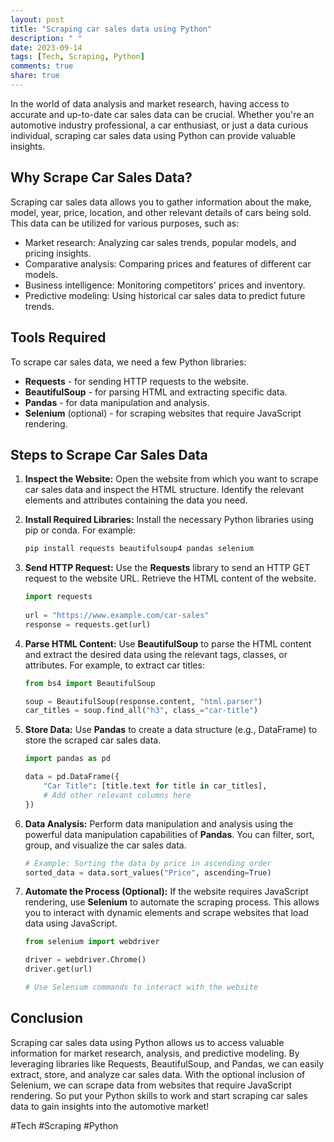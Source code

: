 ```yaml
---
layout: post
title: "Scraping car sales data using Python"
description: " "
date: 2023-09-14
tags: [Tech, Scraping, Python]
comments: true
share: true
---
```


In the world of data analysis and market research, having access to accurate and up-to-date car sales data can be crucial. Whether you're an automotive industry professional, a car enthusiast, or just a data curious individual, scraping car sales data using Python can provide valuable insights.

## Why Scrape Car Sales Data?

Scraping car sales data allows you to gather information about the make, model, year, price, location, and other relevant details of cars being sold. This data can be utilized for various purposes, such as:

- Market research: Analyzing car sales trends, popular models, and pricing insights.
- Comparative analysis: Comparing prices and features of different car models.
- Business intelligence: Monitoring competitors' prices and inventory.
- Predictive modeling: Using historical car sales data to predict future trends.

## Tools Required

To scrape car sales data, we need a few Python libraries:

- **Requests** - for sending HTTP requests to the website.
- **BeautifulSoup** - for parsing HTML and extracting specific data.
- **Pandas** - for data manipulation and analysis.
- **Selenium** (optional) - for scraping websites that require JavaScript rendering.

## Steps to Scrape Car Sales Data

1. **Inspect the Website:** Open the website from which you want to scrape car sales data and inspect the HTML structure. Identify the relevant elements and attributes containing the data you need.

2. **Install Required Libraries:** Install the necessary Python libraries using pip or conda. For example:
   
   ```python
   pip install requests beautifulsoup4 pandas selenium
   ```

3. **Send HTTP Request:** Use the **Requests** library to send an HTTP GET request to the website URL. Retrieve the HTML content of the website.

   ```python
   import requests
  
   url = "https://www.example.com/car-sales"
   response = requests.get(url)
   ```

4. **Parse HTML Content:** Use **BeautifulSoup** to parse the HTML content and extract the desired data using the relevant tags, classes, or attributes. For example, to extract car titles:
   
   ```python
   from bs4 import BeautifulSoup

   soup = BeautifulSoup(response.content, "html.parser")
   car_titles = soup.find_all("h3", class_="car-title")
   ```

5. **Store Data:** Use **Pandas** to create a data structure (e.g., DataFrame) to store the scraped car sales data.

   ```python
   import pandas as pd

   data = pd.DataFrame({
       "Car Title": [title.text for title in car_titles],
       # Add other relevant columns here
   })
   ```

6. **Data Analysis:** Perform data manipulation and analysis using the powerful data manipulation capabilities of **Pandas**. You can filter, sort, group, and visualize the car sales data.

   ```python
   # Example: Sorting the data by price in ascending order
   sorted_data = data.sort_values("Price", ascending=True)
   ```

7. **Automate the Process (Optional):** If the website requires JavaScript rendering, use **Selenium** to automate the scraping process. This allows you to interact with dynamic elements and scrape websites that load data using JavaScript.

   ```python
   from selenium import webdriver

   driver = webdriver.Chrome()
   driver.get(url)

   # Use Selenium commands to interact with the website
   ```

## Conclusion

Scraping car sales data using Python allows us to access valuable information for market research, analysis, and predictive modeling. By leveraging libraries like Requests, BeautifulSoup, and Pandas, we can easily extract, store, and analyze car sales data. With the optional inclusion of Selenium, we can scrape data from websites that require JavaScript rendering. So put your Python skills to work and start scraping car sales data to gain insights into the automotive market! 

#Tech #Scraping #Python